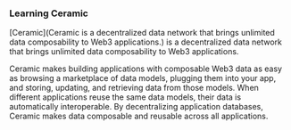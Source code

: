 ### Learning Ceramic

[Ceramic](Ceramic is a decentralized data network that brings unlimited data composability to Web3 applications.) is a decentralized data network that brings unlimited data composability to Web3 applications.

Ceramic makes building applications with composable Web3 data as easy as browsing a marketplace of data models, plugging them into your app, and storing, updating, and retrieving data from those models. When different applications reuse the same data models, their data is automatically interoperable. By decentralizing application databases, Ceramic makes data composable and reusable across all applications.

